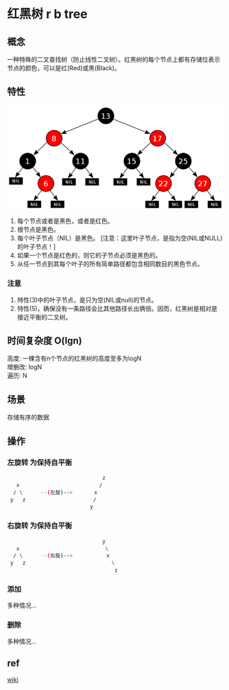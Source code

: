 # 红黑树 r b tree

## 概念

一种特殊的二叉查找树（防止线性二叉树）。红黑树的每个节点上都有存储位表示节点的颜色，可以是红(Red)或黑(Black)。

## 特性

![img](res/rbtree.png)

1. 每个节点或者是黑色，或者是红色。
2. 根节点是黑色。
3. 每个叶子节点（NIL）是黑色。 [注意：这里叶子节点，是指为空(NIL或NULL)的叶子节点！]
4. 如果一个节点是红色的，则它的子节点必须是黑色的。
5. 从任一节点到其每个叶子的所有简单路径都包含相同数目的黑色节点。

### 注意

1. 特性(3)中的叶子节点，是只为空(NIL或null)的节点。
2. 特性(5)，确保没有一条路径会比其他路径长出俩倍。因而，红黑树是相对是接近平衡的二叉树。

## 时间复杂度 O(lgn)

高度: 一棵含有n个节点的红黑树的高度至多为logN  
增删改: logN  
遍历: N  

## 场景

存储有序的数据

## 操作

### 左旋转 为保持自平衡

```bash
                               z
   x                          /
  / \      --(左旋)-->       x
 y   z                      /
                           y
```

### 右旋转 为保持自平衡

```bash
                               y
   x                            \
  / \      --(右旋)-->           x
 y   z                            \
                                   z
```

### 添加

多种情况...

### 删除

多种情况...

## ref

[wiki](https://zh.wikipedia.org/wiki/%E7%BA%A2%E9%BB%91%E6%A0%91)
